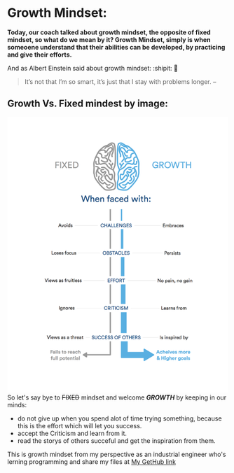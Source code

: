 # Growth Mindset:
**Today, our coach  talked about growth mindset, the opposite of fixed mindset, so what do we mean by it?
Growth Mindset, simply is when someoene understand that their abilities can be developed, by practicing and give their efforts.**

And as  Albert Einstein said about growth mindset: :shipit:  :speech_balloon:
> It’s not that I’m so smart, it’s just that I stay with problems longer. –

## Growth Vs. Fixed mindest by image:

![Growth Vs. Fixed mindest](/mindset.png)
  So let's say bye to  ~~FIXED~~ mindset and welcome _**GROWTH**_ by keeping in our minds:
  - do not give up when you spend alot of time trying something, because this is the effort which will let you success.
  - accept the Criticism and learn from it.
  - read the storys of others succeful and get the inspiration from them.
  
 This is growth mindset from my perspective as an industrial engineer who's lerning programming and share my files at [My GetHub link](https://github.com/Aya-Akrabawi)
  
